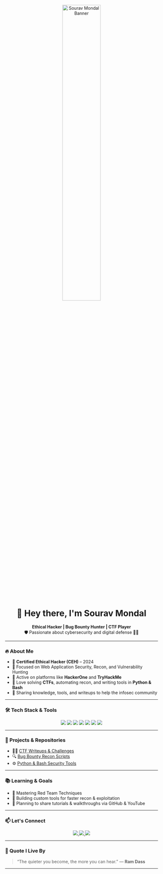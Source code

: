 <p align="center">
  <img src="https://media4.giphy.com/media/v1.Y2lkPTc5MGI3NjExbjQ3YnhxcnBqdnR0eWdjbGVsZnZqaDVkNmRkdXk2MWViZ3gyd2I3aCZlcD12MV9pbnRlcm5hbF9naWZfYnlfaWQmY3Q9Zw/MD0svLSDeudszrNrp0/giphy.gif" alt="Sourav Mondal Banner" width="50%" />
</p>


<h1 align="center">👋 Hey there, I'm Sourav Mondal</h1>
<p align="center">
  <b>Ethical Hacker | Bug Bounty Hunter | CTF Player</b><br>
  🛡️ Passionate about cybersecurity and digital defense 🕵️‍♂️
</p>

---

### 🔥 About Me

- 🧠 **Certified Ethical Hacker (CEH)** – 2024  
- 🎯 Focused on Web Application Security, Recon, and Vulnerability Hunting  
- 🐞 Active on platforms like **HackerOne** and **TryHackMe**  
- 🧪 Love solving **CTFs**, automating recon, and writing tools in **Python & Bash**  
- 💬 Sharing knowledge, tools, and writeups to help the infosec community

---

### 🛠️ Tech Stack & Tools

<p align="center">
  <img src="https://img.shields.io/badge/Linux-0A0A0A?style=for-the-badge&logo=linux&logoColor=white"/>
  <img src="https://img.shields.io/badge/Burp%20Suite-orange?style=for-the-badge&logo=burpsuite&logoColor=white"/>
  <img src="https://img.shields.io/badge/Nmap-0A0A0A?style=for-the-badge&logo=nmap&logoColor=white"/>
  <img src="https://img.shields.io/badge/Wireshark-00437E?style=for-the-badge&logo=wireshark&logoColor=white"/>
  <img src="https://img.shields.io/badge/Python-0A0A0A?style=for-the-badge&logo=python&logoColor=white"/>
  <img src="https://img.shields.io/badge/Bash-121011?style=for-the-badge&logo=gnubash&logoColor=white"/>
  <img src="https://img.shields.io/badge/Metasploit-000000?style=for-the-badge&logo=metasploit&logoColor=white"/>
</p>

---

### 🚀 Projects & Repositories

- 🕵️‍♂️ [CTF Writeups & Challenges](https://github.com/souravmandal/CTF-Writeups)  
- 🔍 [Bug Bounty Recon Scripts](https://github.com/souravmandal/Bug-Bounty-Recon)  
- ⚙️ [Python & Bash Security Tools](https://github.com/souravmandal/Security-Tools)

---

### 📚 Learning & Goals

- 🏹 Mastering Red Team Techniques  
- 🔐 Building custom tools for faster recon & exploitation  
- 📢 Planning to share tutorials & walkthroughs via GitHub & YouTube

---

### 📫 Let's Connect

<p align="center">
  <a href="/https://www.linkedin.com/in/sourav-mondal-bab332275">
    <img src="https://img.shields.io/badge/LinkedIn-0077B5?style=for-the-badge&logo=linkedin&logoColor=white"/>
  </a>
  <a href="https://hackerone.com/-HACKERONE-HANDLE">
    <img src="https://img.shields.io/badge/HackerOne-111?style=for-the-badge&logo=hackerone&logoColor=white"/>
  </a>
  <a href="mailto:souravsm3297@gmail.com">
    <img src="https://img.shields.io/badge/Email-D14836?style=for-the-badge&logo=gmail&logoColor=white"/>
  </a>
</p>

---

### 🧠 Quote I Live By
> “The quieter you become, the more you can hear.” — **Ram Dass**

---

